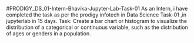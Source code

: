 #PRODIGY_DS_01-Intern-Bhavika-Jupyter-Lab-Task-01 As an Intern, i have completed the task as per the prodigy infotech in Data Science Task-01 ,in jupyterlab in 15 days. 
Task: Create a bar chart or histogram to visualize the distribution of a categorical or continuous variable, such as the distribution of ages or genders in a population.
